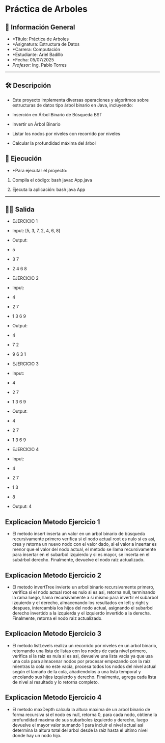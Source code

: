 # Práctica de Arboles

## 📌 Información General

- *Título: Práctica de Arboles
- *Asignatura: Estructura de Datos 
- *Carrera: Computación
- *Estudiante: Ariel Badillo
- *Fecha: 05/07/2025
- *Profesor:* Ing. Pablo Torres

---

## 🛠️ Descripción

-  Este proyecto implementa diversas operaciones y algoritmos sobre estructuras de datos tipo árbol binario en Java, incluyendo:

-  Inserción en Árbol Binario de Búsqueda BST

-  Invertir un Árbol Binario

-  Listar los nodos por niveles con recorrido por niveles

-  Calcular la profundidad máxima del árbol


## 🚀 Ejecución

- *Para ejecutar el proyecto:

1. Compila el código:
    bash
    javac App.java
    
2. Ejecuta la aplicación:
    bash
    java App
    

---

## 🧑‍💻 Salida

- EJERCICIO 1  
- Input: [5, 3, 7, 2, 4, 6, 8]
- Output:
- 5 
- 3 7 
- 2 4 6 8 

- EJERCICIO 2
- Input: 
- 4 
- 2 7 
- 1 3 6 9 
- Output:
- 4 
- 7 2 
- 9 6 3 1 

- EJERCICIO 3
- Input: 
- 4 
- 2 7 
- 1 3 6 9 
- Output:
- 4 
- 2 7
- 1 3 6 9

- EJERCICIO 4
- Input:
- 4
- 2 7
- 1 3
- 8
- Output: 4

##  Explicacion Metodo Ejercicio 1 

- El metodo insert inserta un valor en un arbol binario de búsqueda recursivamente primero verifica si el nodo actual root es nulo si es asi, crea y retorna un nuevo nodo con el valor dado, si el valor a insertar es menor que el valor del nodo actual, el metodo se llama recursivamente para insertar en el subarbol izquierdo y si es mayor, se inserta en el subárbol derecho. Finalmente, devuelve el nodo raiz actualizado.

##  Explicacion Metodo Ejercicio 2 

- El metodo invertTree invierte un arbol binario recursivamente primero, verifica si el nodo actual root es nulo si es asi, retorna null, terminando la rama luego, llama recursivamente a si mismo para invertir el subarbol izquierdo y el derecho, almacenando los resultados en left y right y despues, intercambia los hijos del nodo actual, asignando el subarbol derecho invertido a la izquierda y el izquierdo invertido a la derecha. Finalmente, retorna el nodo raiz actualizado. 

##  Explicacion Metodo Ejercicio 3

- El metodo listLevels realiza un recorrido por niveles en un arbol binario, retornando una lista de listas con los nodos de cada nivel primero, verifica si la raiz es nula si es asi, devuelve una lista vacia ya que usa una cola para almacenar nodos por procesar empezando con la raiz mientras la cola no este vacia, procesa todos los nodos del nivel actual según el tamaño de la cola, añadiendolos a una lista temporal y encolando sus hijos izquierdo y derecho. Finalmente, agrega cada lista de nivel al resultado y lo retorna completo.

##  Explicacion Metodo Ejercicio 4 

- El metodo maxDepth calcula la altura maxima de un arbol binario de forma recursiva si el nodo es null, retorna 0, para cada nodo, obtiene la profundidad maxima de sus subarboles izquierdo y derecho, luego devuelve el mayor valor sumando 1 para incluir el nivel actual asi determina la altura total del arbol desde la raiz hasta el ultimo nivel donde hay un nodo hijo.
